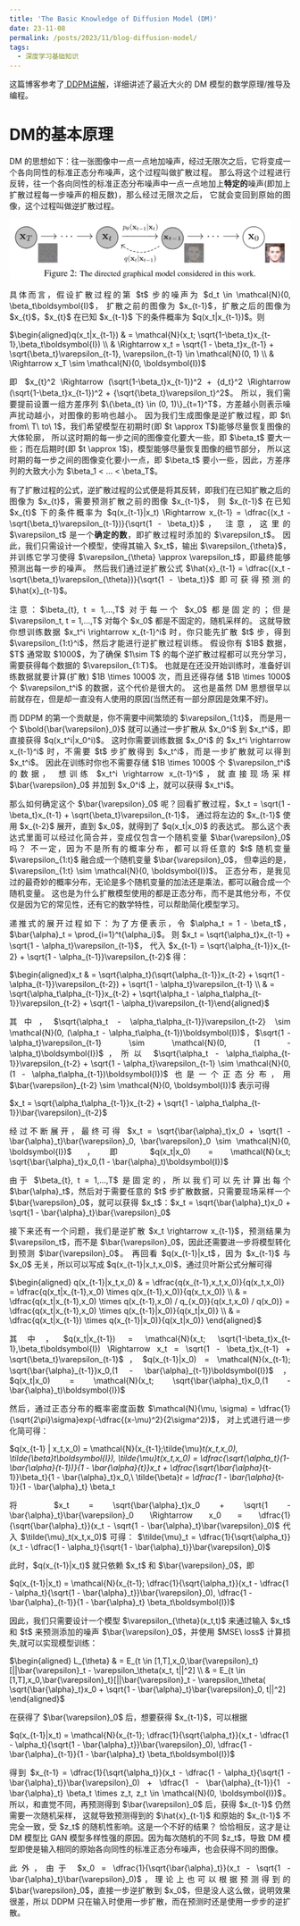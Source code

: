 ```yaml
---
title: 'The Basic Knowledge of Diffusion Model (DM)'
date: 23-11-08
permalink: /posts/2023/11/blog-diffusion-model/
tags:
  - 深度学习基础知识
---
```


<p style="text-align:justify; text-justify:inter-ideograph;">这篇博客参考了<a href="https://zhuanlan.zhihu.com/p/663880249?utm_psn=1705611921401720833" target="_blank">
DDPM讲解</a>，详细讲述了最近大火的 DM 模型的数学原理/推导及编程。</p>

DM的基本原理
===

<p style="text-align:justify; text-justify:inter-ideograph;">DM 的思想如下：往一张图像中一点一点地加噪声，经过无限次之后，它将变成一个各向同性的标准正态分布噪声，这个过程叫做扩散过程。
那么将这个过程进行反转，往一个各向同性的标准正态分布噪声中一点一点地加上<b>特定的</b>噪声(即加上扩散过程每一步噪声的相反数)，那么经过无限次之后，
它就会变回到原始的图像，这个过程叫做逆扩散过程。</p>

![DDPM](/images/DDPM.png)

<p style="text-align:justify; text-justify:inter-ideograph;">具体而言，假设扩散过程的第 $t$ 步的噪声为 $d_t \in \mathcal{N}(0, \beta_t\boldsymbol{I}$，
扩散之前的图像为 $x_{t-1}$，扩散之后的图像为 $x_{t}$，$x_{t}$ 在已知 $x_{t-1}$ 下的条件概率为 $q(x_t|x_{t-1})$。则 </p>

$\begin{aligned}q(x_t|x_{t-1}) & = \mathcal{N}(x_t; \sqrt{1-\beta_t}x_{t-1},\beta_t\boldsymbol{I}) \\ & \Rightarrow x_t = \sqrt{1 - \beta_t}x_{t-1} + \sqrt{\beta_t}\varepsilon_{t-1}, \varepsilon_{t-1} \in \mathcal{N}(0, 1) \\ & \Rightarrow x_T \sim \mathcal{N}(0, \boldsymbol{I})$

<p style="text-align:justify; text-justify:inter-ideograph;">即 $x_{t}^2 \Rightarrow (\sqrt{1-\beta_t}x_{t-1})^2 + {d_t}^2 \Rightarrow (\sqrt{1-\beta_t}x_{t-1})^2 + {\sqrt{\beta_t}\varepsilon_t}^2$。
所以，我们需要提前设置一组方差序列 $\{\beta_{t} \in (0, 1)\}_{t=1}^T$，方差越小则表示噪声扰动越小，对图像的影响也越小。
因为我们生成图像是逆扩散过程，即 $t\ from\ T\ to\ 1$，我们希望模型在初期时(即 $t \approx T$)能够尽量恢复图像的大体轮廓，
所以这时期的每一步之间的图像变化要大一些，即 $\beta_t$ 要大一些；而在后期时(即 $t \approx 1$)，模型能够尽量恢复图像的细节部分，
所以这时期的每一步之间的图像变化要小一点，即 $\beta_t$ 要小一些，因此，方差序列的大致大小为 $\beta_1 < ... < \beta_T$。</p>

<p style="text-align:justify; text-justify:inter-ideograph;">有了扩散过程的公式，逆扩散过程的公式便是将其反转，即我们在已知扩散之后的图像为 $x_{t}$，需要预测扩散之前的图像 $x_{t-1}$，
则 $x_{t-1}$ 在已知 $x_{t}$ 下的条件概率为 $q(x_{t-1}|x_t) \Rightarrow x_{t-1} = \dfrac{(x_t - \sqrt{\beta_t}\varepsilon_{t-1})}{\sqrt{1 - \beta_t}}$，
注意，这里的 $\varepsilon_t$ 是一个<b>确定的数</b>，即扩散过程时添加的 $\varepsilon_t$。
因此，我们只需设计一个模型，使得其输入 $x_t$，输出 $\varepsilon_{\theta}$，并训练它学习使得 $\varepsilon_{\theta} \approx \varepsilon_t$，即最终能够预测出每一步的噪声。
然后我们通过逆扩散公式 $\hat{x}_{t-1} = \dfrac{(x_t - \sqrt{\beta_t}\varepsilon_{\theta})}{\sqrt{1 - \beta_t}}$ 即可获得预测的 $\hat{x}_{t-1}$。</p>

<p style="text-align:justify; text-justify:inter-ideograph;">注意：$\beta_{t}, t = 1,...,T$ 对于每一个 $x_0$ 都是固定的；但是 $\varepsilon_t, t = 1,...,T$ 对每个 $x_0$ 都是不固定的，随机采样的。
这就导致你想训练数据 $x_t^i \rightarrow x_{t-1}^i$ 时，你只能先扩散 $t$ 步，得到 $\varepsilon_{1:t}^i$，然后才能进行逆扩散过程训练。
假设你有 $1B$ 数据，$T$ 通常取 $1000$，为了确保 $1\sim T$ 的每个逆扩散过程都可以充分学习，需要获得每个数据的 $\varepsilon_{1:T}$。
也就是在还没开始训练时，准备好训练数据就要计算(扩散) $1B \times 1000$ 次，而且还得存储 $1B \times 1000$ 个 $\varepsilon_t^i$ 的数据，这个代价是很大的。
这也是虽然 DM 思想很早以前就存在，但是却一直没有人使用的原因(当然还有一部分原因是效果不好)。</p>

<p style="text-align:justify; text-justify:inter-ideograph;">而 DDPM 的第一个贡献是，你不需要中间繁琐的 $\varepsilon_{1:t}$，
而是用一个 $\bold{\bar{\varepsilon}_0}$ 就可以通过一步扩散从 $x_0^i$ 到 $x_t^i$，即直接获得 $q(x_t^i|x_0^i)$。
这时你需要训练数据 $x_0^i$ 的 $x_t^i \rightarrow x_{t-1}^i$ 时，不需要 $t$ 步扩散得到 $x_t^i$，而是一步扩散就可以得到 $x_t^i$。
因此在训练时你也不需要存储 $1B \times 1000$ 个 $\varepsilon_t^i$ 的数据，
想训练 $x_t^i \rightarrow x_{t-1}^i$，就直接现场采样 $\bar{\varepsilon}_0$ 并加到 $x_0^i$ 上，就可以获得 $x_t^i$。</p>

<p style="text-align:justify; text-justify:inter-ideograph;">那么如何确定这个 $\bar{\varepsilon}_0$ 呢？回看扩散过程，$x_t = \sqrt{1 - \beta_t}x_{t-1} + \sqrt{\beta_t}\varepsilon_{t-1}$，
通过将左边的 $x_{t-1}$ 使用 $x_{t-2}$ 展开，直到 $x_0$，就得到了 $q(x_t|x_0)$ 的表达式。
那么这个表达式里面可以经过化简合并，变成仅包含一个随机变量 $\bar{\varepsilon}_0$ 吗？
不一定，因为不是所有的概率分布，都可以将任意的 $t$ 随机变量 $\varepsilon_{1:t}$ 融合成一个随机变量 $\bar{\varepsilon}_0$，
但幸运的是，$\varepsilon_{1:t} \sim \mathcal{N}(0, \boldsymbol{I})$。
正态分布，是我见过的最奇妙的概率分布，无论是多个随机变量的加法还是乘法，都可以融合成一个随机变量。
这也是为什么扩散模型使用的都是正态分布，而不是其他分布，不仅仅是因为它的常见性，还有它的数学特性，可以帮助简化模型学习。</p>

<p style="text-align:justify; text-justify:inter-ideograph;">递推式的展开过程如下：为了方便表示，令 $\alpha_t = 1 - \beta_t$，$\bar{\alpha}_t = \prod_{i=1}^t{\alpha_i}$。
则 $x_t = \sqrt{\alpha_t}x_{t-1} + \sqrt{1 - \alpha_t}\varepsilon_{t-1}$，
代入 $x_{t-1} = \sqrt{\alpha_{t-1}}x_{t-2} + \sqrt{1 - \alpha_{t-1}}\varepsilon_{t-2}$ 得：</p>

$\begin{aligned}x_t & = \sqrt{\alpha_t}(\sqrt{\alpha_{t-1}}x_{t-2} + \sqrt{1 - \alpha_{t-1}}\varepsilon_{t-2}) + \sqrt{1 - \alpha_t}\varepsilon_{t-1} \\ &
= \sqrt{\alpha_t\alpha_{t-1}}x_{t-2} + \sqrt{\alpha_t - \alpha_t\alpha_{t-1}}\varepsilon_{t-2} + \sqrt{1 - \alpha_t}\varepsilon_{t-1}\end{aligned}$

<p style="text-align:justify; text-justify:inter-ideograph;">其中，$\sqrt{\alpha_t - \alpha_t\alpha_{t-1}}\varepsilon_{t-2} \sim \mathcal{N}(0, (\alpha_t - \alpha_t\alpha_{t-1})\boldsymbol{I})$，$\sqrt{1 - \alpha_t}\varepsilon_{t-1} \sim \mathcal{N}(0, (1 - \alpha_t)\boldsymbol{I})$，所以 $\sqrt{\alpha_t - \alpha_t\alpha_{t-1}}\varepsilon_{t-2} + \sqrt{1 - \alpha_t}\varepsilon_{t-1} \sim \mathcal{N}(0, (1 - \alpha_t\alpha_{t-1})\boldsymbol{I})$ 也是一个正态分布，用 $\bar{\varepsilon}_{t-2} \sim \mathcal{N}(0, \boldsymbol{I})$ 表示可得</p>

$x_t = \sqrt{\alpha_t\alpha_{t-1}}x_{t-2} + \sqrt{1 - \alpha_t\alpha_{t-1}}\bar{\varepsilon}_{t-2}$

<p style="text-align:justify; text-justify:inter-ideograph;">经过不断展开，最终可得 $x_t = \sqrt{\bar{\alpha}_t}x_0 + \sqrt{1 - \bar{\alpha}_t}\bar{\varepsilon}_0, \bar{\varepsilon}_0 \sim \mathcal{N}(0, \boldsymbol{I})$，即 $q(x_t|x_0) = \mathcal{N}(x_t; \sqrt{\bar{\alpha}_t}x_0,(1 - \bar{\alpha}_t)\boldsymbol{I})$</p>

<p style="text-align:justify; text-justify:inter-ideograph;">由于 $\beta_{t}, t = 1,...,T$ 是固定的，所以我们可以先计算出每个 $\bar{\alpha}_t$，然后对于需要任意的 $t$ 步扩散数据，只需要现场采样一个 $\bar{\varepsilon}_0$，就可以获得 $x_t$：$x_t = \sqrt{\bar{\alpha}_t}x_0 + \sqrt{1 - \bar{\alpha}_t}\bar{\varepsilon}_0$</p>

<p style="text-align:justify; text-justify:inter-ideograph;">接下来还有一个问题，我们是逆扩散 $x_t \rightarrow x_{t-1}$，预测结果为 $\varepsilon_t$，而不是 $\bar{\varepsilon}_0$，因此还需要进一步将模型转化到预测 $\bar{\varepsilon}_0$。
再回看 $q(x_{t-1}|x_t$，因为 $x_{t-1}$ 与 $x_0$ 无关，所以可以写成 $q(x_{t-1}|x_t,x_0)$，通过贝叶斯公式分解可得</p>

$\begin{aligned} q(x_{t-1}|x_t,x_0) & = \dfrac{q(x_{t-1},x_t,x_0)}{q(x_t,x_0)} = \dfrac{q(x_t|x_{t-1},x_0) \times q(x_{t-1},x_0)}{q(x_t,x_0)} \\ & = \dfrac{q(x_t|x_{t-1},x_0) \times q(x_{t-1},x_0) / q_{x_0}}{q(x_t,x_0) / q(x_0)} = \dfrac{q(x_t|x_{t-1},x_0) \times q(x_{t-1}|x_0)}{q(x_t|x_0)} \\ & = \dfrac{q(x_t|x_{t-1}) \times q(x_{t-1}|x_0)}{q(x_t|x_0)} \end{aligned}$

<p style="text-align:justify; text-justify:inter-ideograph;">其中，$q(x_t|x_{t-1}) = \mathcal{N}(x_t; \sqrt{1-\beta_t}x_{t-1},\beta_t\boldsymbol{I}) \Rightarrow x_t = \sqrt{1 - \beta_t}x_{t-1} + \sqrt{\beta_t}\varepsilon_{t-1}$，$q(x_{t-1}|x_0) = \mathcal{N}(x_{t-1}; \sqrt{\bar{\alpha}_{t-1}}x_0,(1 - \bar{\alpha}_{t-1})\boldsymbol{I})$，$q(x_t|x_0) = \mathcal{N}(x_t; \sqrt{\bar{\alpha}_t}x_0,(1 - \bar{\alpha}_t)\boldsymbol{I})$</p>

<p style="text-align:justify; text-justify:inter-ideograph;">然后，通过正态分布的概率密度函数 $\mathcal{N}(\mu, \sigma) = \dfrac{1}{\sqrt{2\pi}\sigma}exp(-\dfrac{(x-\mu)^2}{2\sigma^2})$，
对上式进行进一步化简可得：</p>

$q(x_{t-1} | x_t,x_0) = \mathcal{N}(x_{t-1};\tilde{\mu}_t(x_t,x_0), \tilde{\beta}_t\boldsymbol{I}), \tilde{\mu}_t(x_t,x_0) = \dfrac{\sqrt{\alpha_t}(1-\bar{\alpha}_{t-1})}{1 - \bar{\alpha}_{t}}x_t + \dfrac{\sqrt{\bar{\alpha}_{t-1}}\beta_t}{1 - \bar{\alpha}_t}x_0,\ \tilde{\beta}_t = \dfrac{1 - \bar{\alpha}_{t-1}}{1 - \bar{\alpha}_t} \beta_t

<p style="text-align:justify; text-justify:inter-ideograph;">将 $x_t = \sqrt{\bar{\alpha}_t}x_0 + \sqrt{1 - \bar{\alpha}_t}\bar{\varepsilon}_0 \Rightarrow x_0 = \dfrac{1}{\sqrt{\bar{\alpha}_t}}(x_t - \sqrt{1 - \bar{\alpha}_t}\bar{\varepsilon}_0)$ 
代入 $\tilde{\mu}_t(x_t,x_0)$ 可得：
$\tilde{\mu}_t = \dfrac{1}{\sqrt{\alpha_t}}(x_t - \dfrac{1 - \alpha_t}{\sqrt{1 - \bar{\alpha}_t}}\bar{\varepsilon}_0)$ </p>

<p style="text-align:justify; text-justify:inter-ideograph;">此时，$q(x_{t-1}|x_t)$ 就只依赖 $x_t$ 和 $\bar{\varepsilon}_0$，即 </p>

$q(x_{t-1}|x_t) = \mathcal{N}(x_{t-1}; \dfrac{1}{\sqrt{\alpha_t}}(x_t - \dfrac{1 - \alpha_t}{\sqrt{1 - \bar{\alpha}_t}}\bar{\varepsilon}_0), \dfrac{1 - \bar{\alpha}_{t-1}}{1 - \bar{\alpha}_t} \beta_t\boldsymbol{I})$ 

<p style="text-align:justify; text-justify:inter-ideograph;">因此，我们只需要设计一个模型 $\varepsilon_{\theta}(x_t,t)$ 来通过输入 $x_t$ 和 $t$ 来预测添加的噪声 $\bar{\varepsilon}_0$，并使用 $MSE\ loss$ 计算损失,就可以实现模型训练：</p>

$\begin{aligned} L_{\theta} & = E_{t \in [1,T],x_0,\bar{\varepsilon}_t}[||\bar{\varepsilon}_t - \varepsilon_\theta(x_t, t||^2] \\ & =  E_{t \in [1,T],x_0,\bar{\varepsilon}_t}[||\bar{\varepsilon}_t - \varepsilon_\theta( \sqrt{\bar{\alpha}_t}x_0 + \sqrt{1 - \bar{\alpha}_t}\bar{\varepsilon}_0, t||^2] \end{aligned}$

<p style="text-align:justify; text-justify:inter-ideograph;">在获得了 $\bar{\varepsilon}_0$ 后，想要获得 $x_{t-1}$，可以根据 

$q(x_{t-1}|x_t) = \mathcal{N}(x_{t-1}; \dfrac{1}{\sqrt{\alpha_t}}(x_t - \dfrac{1 - \alpha_t}{\sqrt{1 - \bar{\alpha}_t}}\bar{\varepsilon}_0), \dfrac{1 - \bar{\alpha}_{t-1}}{1 - \bar{\alpha}_t} \beta_t\boldsymbol{I})$ 

<p style="text-align:justify; text-justify:inter-ideograph;">得到 $x_{t-1} = \dfrac{1}{\sqrt{\alpha_t}}(x_t - \dfrac{1 - \alpha_t}{\sqrt{1 - \bar{\alpha}_t}}\bar{\varepsilon}_0) + \dfrac{1 - \bar{\alpha}_{t-1}}{1 - \bar{\alpha}_t} \beta_t \times z_t, z_t \in \mathcal{N}(0, \boldsymbol{I})$。
所以，和直觉不同，再预测得到 $\bar{\varepsilon}_0$ 后，获得 $x_{t-1}$ 仍然需要一次随机采样，
这就导致预测得到的 $\hat{x}_{t-1}$ 和原始的 $x_{t-1}$ 不完全一致，受 $z_t$ 的随机性影响。这是一个不好的结果？
恰恰相反，这才是让 DM 模型比 GAN 模型多样性强的原因。因为每次随机的不同 $z_t$，导致 DM 模型即使是输入相同的原始各向同性的标准正态分布噪声，也会获得不同的图像。</p>

<p style="text-align:justify; text-justify:inter-ideograph;">此外，由于 $x_0 = \dfrac{1}{\sqrt{\bar{\alpha}_t}}(x_t - \sqrt{1 - \bar{\alpha}_t}\bar{\varepsilon}_0)$，理论上也可以根据预测得到的 $\bar{\varepsilon}_0$，直接一步逆扩散到 $x_0$，但是没人这么做，说明效果很差，所以 DDPM 只在输入时使用一步扩散，而在预测时还是使用一步步的逆扩散。</p>